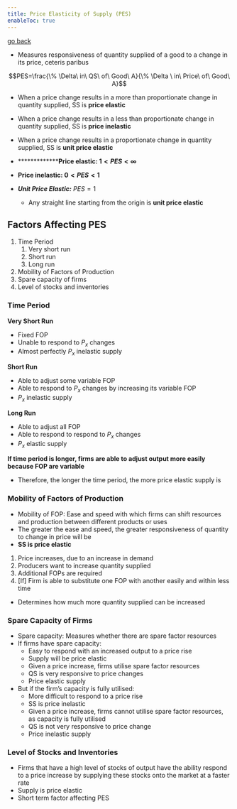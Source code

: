 ```yaml
---
title: Price Elasticity of Supply (PES)
enableToc: true
---
```


[go back](Subjects/Economics.md)

- Measures responsiveness of quantity supplied of a good to a change in its price, ceteris paribus

$$PES=\frac{\% \Delta\ in\ QS\ of\ Good\ A}{\% \Delta \ in\ Price\ of\ Good\ A}$$

-   When a price change results in a more than proportionate change in quantity supplied, SS is **************************price elastic**************************
    
-   When a price change results in a less than proportionate change in quantity supplied, SS is **price inelastic**
    
-   When a price change results in a proportionate change in quantity supplied, SS is **unit price elastic**
    
-   ***************Price elastic: $1<PES<∞$**
    
-   **Price inelastic: $0<PES<1$**
    
-   ***************************Unit Price Elastic:*************************** $PES=1$
    
    -   Any straight line starting from the origin is **unit price elastic**

## Factors Affecting PES

1.  Time Period
    1.  Very short run
    2.  Short run
    3.  Long run
2.  Mobility of Factors of Production
3.  Spare capacity of firms
4.  Level of stocks and inventories

### Time Period

************************Very Short Run************************

-   Fixed FOP
-   Unable to respond to $P_x$ changes
-   Almost perfectly $P_x$ inelastic supply

******************Short Run******************

-   Able to adjust some variable FOP
-   Able to respond to $P_x$ changes by increasing its variable FOP
-   $P_x$ inelastic supply

****************Long Run****************

-   Able to adjust all FOP
-   Able to respond to respond to $P_x$ changes
-   $P_x$ elastic supply

**********************************************************************************************If time period is longer, firms are able to adjust output more easily because FOP are variable**********************************************************************************************

-   Therefore, the longer the time period, the more price elastic supply is

### Mobility of Factors of Production

-   Mobility of FOP: Ease and speed with which firms can shift resources and production between different products or uses
-   The greater the ease and speed, the greater responsiveness of quantity to change in price will be
-   ******************************SS is price elastic******************************

1.  Price increases, due to an increase in demand
2.  Producers want to increase quantity supplied
3.  Additional FOPs are required
4.  [If] Firm is able to substitute one FOP with another easily and within less time

-   Determines how much more quantity supplied can be increased

### Spare Capacity of Firms

-   Spare capacity: Measures whether there are spare factor resources
-   If firms have spare capacity:
    -   Easy to respond with an increased output to a price rise
    -   Supply will be price elastic
    -   Given a price increase, firms utilise spare factor resources
    -   QS is very responsive to price changes
    -   Price elastic supply
-   But if the firm’s capacity is fully utilised:
    -   More difficult to respond to a price rise
    -   SS is price inelastic
    -   Given a price increase, firms cannot utilise spare factor resources, as capacity is fully utilised
    -   QS is not very responsive to price change
    -   Price inelastic supply

### Level of Stocks and Inventories

-   Firms that have a high level of stocks of output have the ability respond to a price increase by supplying these stocks onto the market at a faster rate
-   Supply is price elastic
-   Short term factor affecting PES